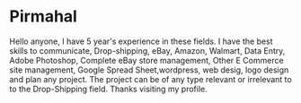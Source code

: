 # Pirmahal
Hello anyone,  I have 5 year's experience in these fields. I have the best skills to communicate, Drop-shipping, eBay, Amazon, Walmart, Data Entry, Adobe Photoshop, Complete eBay store management, Other E Commerce site management, Google Spread Sheet,wordpress, web desig, logo design and plan any project. The project can be of any type relevant or irrelevant to to the Drop-Shipping field.   Thanks visiting my profile.
